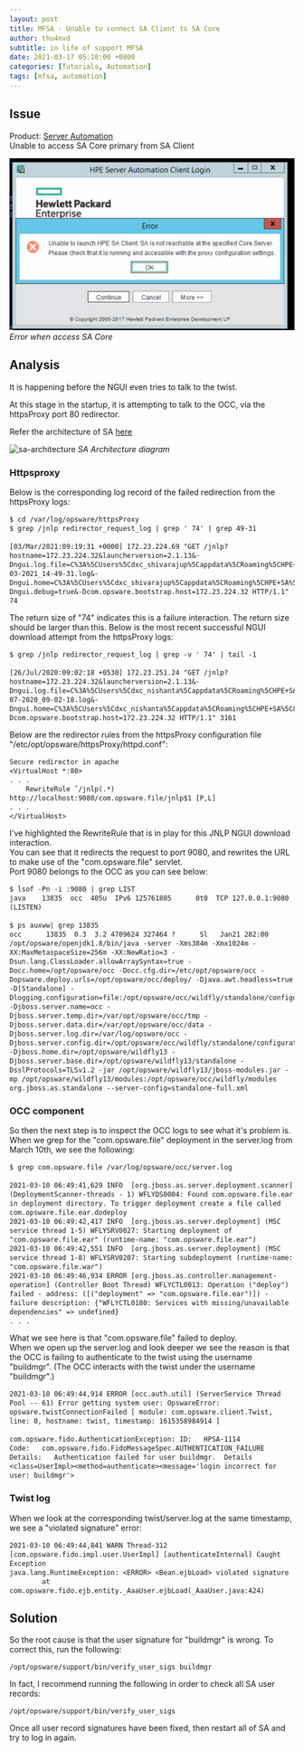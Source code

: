 ```yaml
---
layout: post
title: MFSA - Unable to connect SA Client to SA Core
author: thu4nvd
subtitle: in life of support MFSA
date: 2021-03-17 05:10:00 +0800
categories: [Tutorials, Automation]
tags: [mfsa, automation]
---
```


## Issue

Product: [Server Automation](https://docs.microfocus.com/itom/Server_Automation:2018.08/Standard_Install_Guide/InstallingAdditionalSliceComponentBundles)  
Unable to access SA Core primary from SA Client

![sa-client](/assets/img/saclient.png)
_Error when access SA Core_

## Analysis

It is happening before the NGUI even tries to talk to the twist.

At this stage in the startup, it is attempting to talk to the OCC, via the httpsProxy port 80 redirector.

Refer the architecture of SA [here](https://docs.microfocus.com/itom/Server_Automation:2018.08/SA_overview/adv_architecture/AdvancedSAArchitecture)

![sa-architecture](https://docs.microfocus.com/mediawiki/images/2/2d/10.60/Resources/Images/SA_10_ArchNetDiagrams3.png)
_SA Architecture diagram_

### Httpsproxy

Below is the corresponding log record of the failed redirection from the httpsProxy logs:

```shell
$ cd /var/log/opsware/httpsProxy
$ grep /jnlp redirector_request_log | grep ' 74' | grep 49-31

[03/Mar/2021:09:19:31 +0000] 172.23.224.69 "GET /jnlp?hostname=172.23.224.32&launcherversion=2.1.13&-Dngui.log.file=C%3A%5CUsers%5Cdxc_shivarajup%5Cappdata%5CRoaming%5CHPE+SA%5C%5Clogs%5Cngui_03-03-2021_14-49-31.log&-Dngui.home=C%3A%5CUsers%5Cdxc_shivarajup%5Cappdata%5CRoaming%5CHPE+SA%5C&-Dngui.debug=true&-Dcom.opsware.bootstrap.host=172.23.224.32 HTTP/1.1" 74
```

The return size of "74" indicates this is a failure interaction.  The return size should be larger than this.  Below is the most recent successful NGUI download attempt from the httpsProxy logs:

```shell
$ grep /jnlp redirector_request_log | grep -v ' 74' | tail -1

[26/Jul/2020:09:02:18 +0530] 172.23.251.24 "GET /jnlp?hostname=172.23.224.32&launcherversion=2.1.13&-Dngui.log.file=C%3A%5CUsers%5Cdxc_nishanta%5Cappdata%5CRoaming%5CHPE+SA%5C%5Clogs%5Cngui_26-07-2020_09-02-18.log&-Dngui.home=C%3A%5CUsers%5Cdxc_nishanta%5Cappdata%5CRoaming%5CHPE+SA%5C&-Dcom.opsware.bootstrap.host=172.23.224.32 HTTP/1.1" 3161
```

Below are the redirector rules from the httpsProxy configuration file "/etc/opt/opsware/httpsProxy/httpd.conf":

```
Secure redirector in apache
<VirtualHost *:80>
. . .
    RewriteRule ˆ/jnlp(.*) http://localhost:9080/com.opsware.file/jnlp$1 [P,L]
. . .
</VirtualHost>
```

I've highlighted the RewriteRule that is in play for this JNLP NGUI download interaction.  
You can see that it redirects the request to port 9080, and rewrites the URL to make use of the "com.opsware.file" servlet.  
Port 9080 belongs to the OCC as you can see below:

```shell
$ lsof -Pn -i :9080 | grep LIST
java    13835  occ  405u  IPv6 125761805      0t0  TCP 127.0.0.1:9080 (LISTEN)

$ ps auxww| grep 13835
occ      13835  0.3  3.2 4709624 327464 ?      Sl   Jan21 282:00 /opt/opsware/openjdk1.8/bin/java -server -Xms384m -Xmx1024m -XX:MaxMetaspaceSize=256m -XX:NewRatio=3 -Dsun.lang.ClassLoader.allowArraySyntax=true -Docc.home=/opt/opsware/occ -Docc.cfg.dir=/etc/opt/opsware/occ -Dopsware.deploy.urls=/opt/opsware/occ/deploy/ -Djava.awt.headless=true -D[Standalone] -Dlogging.configuration=file:/opt/opsware/occ/wildfly/standalone/configuration/logging.properties -Djboss.server.name=occ -Djboss.server.temp.dir=/var/opt/opsware/occ/tmp -Djboss.server.data.dir=/var/opt/opsware/occ/data -Djboss.server.log.dir=/var/log/opsware/occ -Djboss.server.config.dir=/opt/opsware/occ/wildfly/standalone/configuration -Djboss.home.dir=/opt/opsware/wildfly13 -Djboss.server.base.dir=/opt/opsware/wildfly13/standalone -DsslProtocols=TLSv1.2 -jar /opt/opsware/wildfly13/jboss-modules.jar -mp /opt/opsware/wildfly13/modules:/opt/opsware/occ/wildfly/modules org.jboss.as.standalone --server-config=standalone-full.xml
```

### OCC component

So then the next step is to inspect the OCC logs to see what it's problem is.  
When we grep for the "com.opsware.file" deployment in the server.log from March 10th, we see the following:

```shell
$ grep com.opsware.file /var/log/opsware/occ/server.log

2021-03-10 06:49:41,629 INFO  [org.jboss.as.server.deployment.scanner] (DeploymentScanner-threads - 1) WFLYDS0004: Found com.opsware.file.ear in deployment directory. To trigger deployment create a file called com.opsware.file.ear.dodeploy
2021-03-10 06:49:42,417 INFO  [org.jboss.as.server.deployment] (MSC service thread 1-5) WFLYSRV0027: Starting deployment of "com.opsware.file.ear" (runtime-name: "com.opsware.file.ear")
2021-03-10 06:49:42,551 INFO  [org.jboss.as.server.deployment] (MSC service thread 1-8) WFLYSRV0207: Starting subdeployment (runtime-name: "com.opsware.file.war")
2021-03-10 06:49:46,934 ERROR [org.jboss.as.controller.management-operation] (Controller Boot Thread) WFLYCTL0013: Operation ("deploy") failed - address: ([("deployment" => "com.opsware.file.ear")]) - failure description: {"WFLYCTL0180: Services with missing/unavailable dependencies" => undefined}
. . .
```

What we see here is that "com.opsware.file" failed to deploy.  
When we open up the server.log and look deeper we see the reason is that the OCC is failing to authenticate to the twist using the username "buildmgr".  (The OCC interacts with the twist under the username "buildmgr".)

```shell
2021-03-10 06:49:44,914 ERROR [occ.auth.util] (ServerService Thread Pool -- 61) Error getting system user: OpswareError: opsware.twistConnectionFailed [ module: com.opsware.client.Twist, line: 0, hostname: twist, timestamp: 1615358984914 ]

com.opsware.fido.AuthenticationException: ID:   HPSA-1114
Code:   com.opsware.fido.FidoMessageSpec.AUTHENTICATION_FAILURE
Details:   Authentication failed for user buildmgr.  Details <class=UserImpl><method=authenticate><message='login incorrect for user: buildmgr'>
```

### Twist log

When we look at the corresponding twist/server.log at the same timestamp, we see a "violated signature" error:

```shell
2021-03-10 06:49:44,841 WARN Thread-312 [com.opsware.fido.impl.user.UserImpl] [authenticateInternal] Caught Exception
java.lang.RuntimeException: <ERROR> <Bean.ejbLoad> violated signature
        at com.opsware.fido.ejb.entity._AaaUser.ejbLoad(_AaaUser.java:424)
```

## Solution

So the root cause is that the user signature for "buildmgr" is wrong.  To correct this, run the following:

```shell
/opt/opsware/support/bin/verify_user_sigs buildmgr
```

In fact, I recommend running the following in order to check all SA user records:

```shell
/opt/opsware/support/bin/verify_user_sigs
```

Once all user record signatures have been fixed, then restart all of SA and try to log in again.
